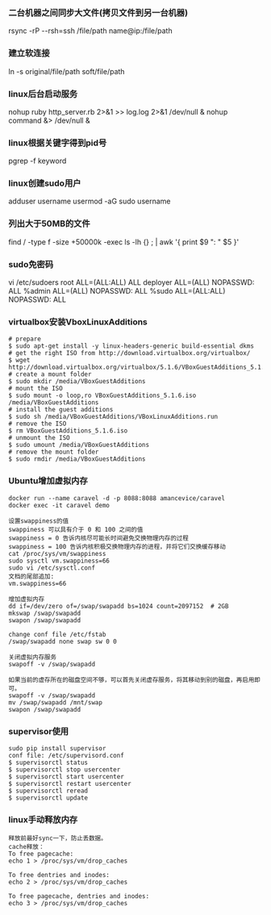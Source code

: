 ### 二台机器之间同步大文件(拷贝文件到另一台机器)
rsync -rP --rsh=ssh /file/path name@ip:/file/path
### 建立软连接
ln -s original/file/path soft/file/path
### linux后台启动服务
nohup ruby http_server.rb 2>&1 >> log.log 2>&1 /dev/null &
nohup command &> /dev/null &
### linux根据关键字得到pid号
pgrep -f keyword
### linux创建sudo用户
adduser username
usermod -aG sudo username
### 列出大于50MB的文件
find / -type f -size +50000k -exec ls -lh {} \; | awk '{ print $9 ": " $5 }'
### sudo免密码
vi /etc/sudoers
root    ALL=(ALL:ALL) ALL
deployer ALL=(ALL) NOPASSWD: ALL
%admin ALL=(ALL) NOPASSWD: ALL
%sudo   ALL=(ALL:ALL) NOPASSWD: ALL
### virtualbox安装VboxLinuxAdditions
```
# prepare
$ sudo apt-get install -y linux-headers-generic build-essential dkms
# get the right ISO from http://download.virtualbox.org/virtualbox/
$ wget http://download.virtualbox.org/virtualbox/5.1.6/VBoxGuestAdditions_5.1.6.iso
# create a mount folder
$ sudo mkdir /media/VBoxGuestAdditions
# mount the ISO
$ sudo mount -o loop,ro VBoxGuestAdditions_5.1.6.iso /media/VBoxGuestAdditions
# install the guest additions
$ sudo sh /media/VBoxGuestAdditions/VBoxLinuxAdditions.run
# remove the ISO
$ rm VBoxGuestAdditions_5.1.6.iso
# unmount the ISO
$ sudo umount /media/VBoxGuestAdditions
# remove the mount folder
$ sudo rmdir /media/VBoxGuestAdditions
```
### Ubuntu增加虚拟内存
```
docker run --name caravel -d -p 8088:8088 amancevice/caravel
docker exec -it caravel demo

设置swappiness的值
swappiness 可以具有介于 0 和 100 之间的值
swappiness = 0 告诉内核尽可能长时间避免交换物理内存的过程
swappiness = 100 告诉内核积极交换物理内存的进程，并将它们交换缓存移动
cat /proc/sys/vm/swappiness
sudo sysctl vm.swappiness=66
sudo vi /etc/sysctl.conf
文档的尾部追加:
vm.swappiness=66

增加虚拟内存
dd if=/dev/zero of=/swap/swapadd bs=1024 count=2097152  # 2GB
mkswap /swap/swapadd
swapon /swap/swapadd

change conf file /etc/fstab
/swap/swapadd none swap sw 0 0

关闭虚拟内存服务
swapoff -v /swap/swapadd

如果当前的虚存所在的磁盘空间不够，可以首先关闭虚存服务，将其移动到别的磁盘，再启用即可。
swapoff -v /swap/swapadd
mv /swap/swapadd /mnt/swap
swapon /swap/swapadd
```
### supervisor使用
```
sudo pip install supervisor
conf file: /etc/supervisord.conf
$ supervisorctl status
$ supervisorctl stop usercenter
$ supervisorctl start usercenter
$ supervisorctl restart usercenter
$ supervisorctl reread
$ supervisorctl update
```
### linux手动释放内存
```
释放前最好sync一下，防止丢数据。
cache释放：
To free pagecache:
echo 1 > /proc/sys/vm/drop_caches

To free dentries and inodes:
echo 2 > /proc/sys/vm/drop_caches

To free pagecache, dentries and inodes:
echo 3 > /proc/sys/vm/drop_caches
```